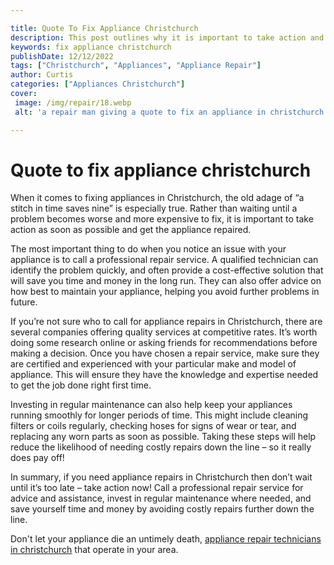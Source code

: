```yaml
---

title: Quote To Fix Appliance Christchurch
description: This post outlines why it is important to take action and get broken appliances fixed quickly in Christchurch; read on to find out more about why this is the case.
keywords: fix appliance christchurch
publishDate: 12/12/2022
tags: ["Christchurch", "Appliances", "Appliance Repair"]
author: Curtis
categories: ["Appliances Christchurch"]
cover: 
 image: /img/repair/18.webp
 alt: 'a repair man giving a quote to fix an appliance in christchurch'

---
```


# Quote to fix appliance christchurch

When it comes to fixing appliances in Christchurch, the old adage of “a stitch in time saves nine” is especially true. Rather than waiting until a problem becomes worse and more expensive to fix, it is important to take action as soon as possible and get the appliance repaired.

The most important thing to do when you notice an issue with your appliance is to call a professional repair service. A qualified technician can identify the problem quickly, and often provide a cost-effective solution that will save you time and money in the long run. They can also offer advice on how best to maintain your appliance, helping you avoid further problems in future.

If you’re not sure who to call for appliance repairs in Christchurch, there are several companies offering quality services at competitive rates. It’s worth doing some research online or asking friends for recommendations before making a decision. Once you have chosen a repair service, make sure they are certified and experienced with your particular make and model of appliance. This will ensure they have the knowledge and expertise needed to get the job done right first time.

Investing in regular maintenance can also help keep your appliances running smoothly for longer periods of time. This might include cleaning filters or coils regularly, checking hoses for signs of wear or tear, and replacing any worn parts as soon as possible. Taking these steps will help reduce the likelihood of needing costly repairs down the line – so it really does pay off! 

In summary, if you need appliance repairs in Christchurch then don’t wait until it’s too late – take action now! Call a professional repair service for advice and assistance, invest in regular maintenance where needed, and save yourself time and money by avoiding costly repairs further down the line.

Don't let your appliance die an untimely death, <a href="/pages/appliance-repair-technicians/new-zealand/christchurch/">appliance repair technicians in christchurch</a> that operate in your area.